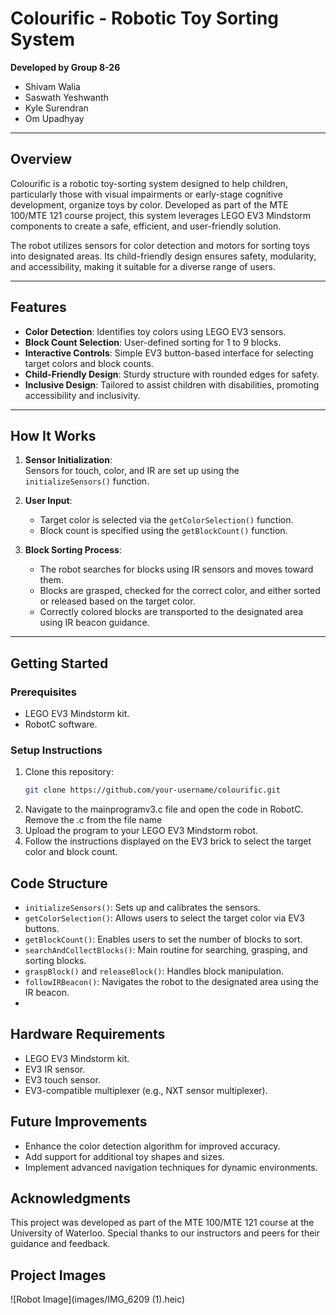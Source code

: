 # **Colourific - Robotic Toy Sorting System**

**Developed by Group 8-26**  
- Shivam Walia
- Saswath Yeshwanth   
- Kyle Surendran   
- Om Upadhyay  

---

## **Overview**  
Colourific is a robotic toy-sorting system designed to help children, particularly those with visual impairments or early-stage cognitive development, organize toys by color. Developed as part of the MTE 100/MTE 121 course project, this system leverages LEGO EV3 Mindstorm components to create a safe, efficient, and user-friendly solution.

The robot utilizes sensors for color detection and motors for sorting toys into designated areas. Its child-friendly design ensures safety, modularity, and accessibility, making it suitable for a diverse range of users.

---

## **Features**  
- **Color Detection**: Identifies toy colors using LEGO EV3 sensors.  
- **Block Count Selection**: User-defined sorting for 1 to 9 blocks.  
- **Interactive Controls**: Simple EV3 button-based interface for selecting target colors and block counts.  
- **Child-Friendly Design**: Sturdy structure with rounded edges for safety.  
- **Inclusive Design**: Tailored to assist children with disabilities, promoting accessibility and inclusivity.  

---

## **How It Works**  
1. **Sensor Initialization**:  
   Sensors for touch, color, and IR are set up using the `initializeSensors()` function.  

2. **User Input**:  
   - Target color is selected via the `getColorSelection()` function.  
   - Block count is specified using the `getBlockCount()` function.  

3. **Block Sorting Process**:  
   - The robot searches for blocks using IR sensors and moves toward them.  
   - Blocks are grasped, checked for the correct color, and either sorted or released based on the target color.  
   - Correctly colored blocks are transported to the designated area using IR beacon guidance.  

---

## **Getting Started**  
### **Prerequisites**  
- LEGO EV3 Mindstorm kit.  
- RobotC software.  

### **Setup Instructions**  
1. Clone this repository:  
   ```bash
   git clone https://github.com/your-username/colourific.git
2. Navigate to the mainprogramv3.c file and open the code in RobotC. Remove the .c from the file name
4. Upload the program to your LEGO EV3 Mindstorm robot.  
5. Follow the instructions displayed on the EV3 brick to select the target color and block count.

## **Code Structure**  

- `initializeSensors()`: Sets up and calibrates the sensors.  
- `getColorSelection()`: Allows users to select the target color via EV3 buttons.  
- `getBlockCount()`: Enables users to set the number of blocks to sort.  
- `searchAndCollectBlocks()`: Main routine for searching, grasping, and sorting blocks.  
- `graspBlock()` and `releaseBlock()`: Handles block manipulation.  
- `followIRBeacon()`: Navigates the robot to the designated area using the IR beacon.
- 
## **Hardware Requirements**  

- LEGO EV3 Mindstorm kit.  
- EV3 IR sensor.  
- EV3 touch sensor.  
- EV3-compatible multiplexer (e.g., NXT sensor multiplexer).  

## **Future Improvements**  

- Enhance the color detection algorithm for improved accuracy.  
- Add support for additional toy shapes and sizes.  
- Implement advanced navigation techniques for dynamic environments.  

## **Acknowledgments**  

This project was developed as part of the MTE 100/MTE 121 course at the University of Waterloo. Special thanks to our instructors and peers for their guidance and feedback.  

## **Project Images** 
![Robot Image](images/IMG_6209 (1).heic)
